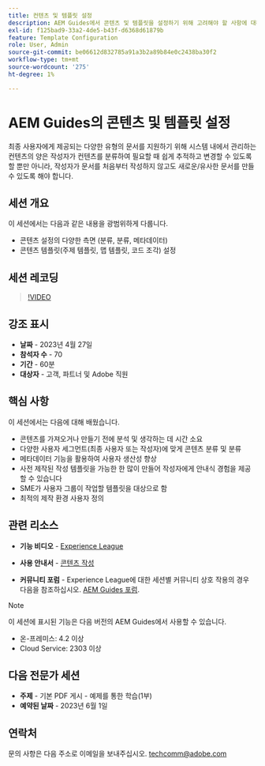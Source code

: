 ```yaml
---
title: 컨텐츠 및 템플릿 설정
description: AEM Guides에서 콘텐츠 및 템플릿을 설정하기 위해 고려해야 할 사항에 대해 알아봅니다.
exl-id: f125bad9-33a2-4de5-b43f-d6368d61879b
feature: Template Configuration
role: User, Admin
source-git-commit: be06612d832785a91a3b2a89b84e0c2438ba30f2
workflow-type: tm+mt
source-wordcount: '275'
ht-degree: 1%

---
```


# AEM Guides의 콘텐츠 및 템플릿 설정

최종 사용자에게 제공되는 다양한 유형의 문서를 지원하기 위해 시스템 내에서 관리하는 컨텐츠의 양은 작성자가 컨텐츠를 분류하여 필요할 때 쉽게 추적하고 변경할 수 있도록 할 뿐만 아니라, 작성자가 문서를 처음부터 작성하지 않고도 새로운/유사한 문서를 만들 수 있도록 해야 합니다.


## 세션 개요

이 세션에서는 다음과 같은 내용을 광범위하게 다룹니다.
- 콘텐츠 설정의 다양한 측면 (분류, 분류, 메타데이터)
- 콘텐츠 템플릿(주제 템플릿, 맵 템플릿, 코드 조각) 설정



## 세션 레코딩

>[!VIDEO](https://video.tv.adobe.com/v/3419004/guides-templates-author-templates?quality=12&learn=on)


## 강조 표시

- **날짜** - 2023년 4월 27일
- **참석자 수** - 70
- **기간** - 60분
- **대상자** - 고객, 파트너 및 Adobe 직원


## 핵심 사항

이 세션에서는 다음에 대해 배웠습니다.
- 콘텐츠를 가져오거나 만들기 전에 분석 및 생각하는 데 시간 소요
- 다양한 사용자 세그먼트(최종 사용자 또는 작성자)에 맞게 콘텐츠 분류 및 분류
- 메타데이터 기능을 활용하여 사용자 생산성 향상
- 사전 제작된 작성 템플릿을 가능한 한 많이 만들어 작성자에게 안내식 경험을 제공할 수 있습니다
- SME가 사용자 그룹이 작업할 템플릿을 대상으로 함
- 최적의 제작 환경 사용자 정의



## 관련 리소스

- **기능 비디오** -  [Experience League](https://experienceleague.adobe.com/docs/experience-manager-guides-learn/videos/advanced-user-guide/folder-profiles.html)

- **사용 안내서** - [콘텐츠 작성](https://help.adobe.com/en_US/xml-documentation-for-adobe-experience-manager/index.html#t=DXML-master-map%2Freports-intro.html)

- **커뮤니티 포럼** - Experience League에 대한 세션별 커뮤니티 상호 작용의 경우 다음을 참조하십시오.  [AEM Guides 포럼](https://experienceleaguecommunities.adobe.com/t5/experience-manager-guides/bd-p/xml-documentation-discussions).

>[!NOTE]
>
> 이 세션에 표시된 기능은 다음 버전의 AEM Guides에서 사용할 수 있습니다.
> - 온-프레미스: 4.2 이상
> - Cloud Service: 2303 이상


## 다음 전문가 세션

- **주제** - 기본 PDF 게시 - 예제를 통한 학습(1부)
- **예약된 날짜** - 2023년 6월 1일


## 연락처

문의 사항은 다음 주소로 이메일을 보내주십시오. <techcomm@adobe.com>
